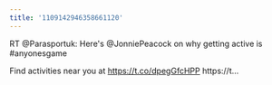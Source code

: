```yaml
---
title: '1109142946358661120'
---
```


RT @Parasportuk: Here's @JonniePeacock on why getting active is #anyonesgame

Find activities near you at https://t.co/dpegGfcHPP https://t…